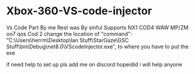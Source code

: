 # Xbox-360-VS-code-injector
Vs Code Part By me Rest  was By sinful
Supports NX1 COD4 WAW MP/ZM
oo7 qos
Cod 2
change the location of "command": "C:\\Users\\herrm\\Desktop\\Ian Stuff\\StarGaze\\GSC Stuff\\bin\\Debug\\net8.0\\VScodeInjector.exe",
to where you have to put the exe

if need help to set up pls add me on discord hopeidid i will help anyone
